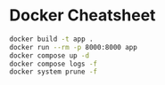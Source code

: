 # Docker Cheatsheet
```bash
docker build -t app .
docker run --rm -p 8000:8000 app
docker compose up -d
docker compose logs -f
docker system prune -f
```
